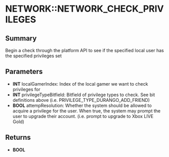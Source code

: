 # NETWORK::NETWORK_CHECK_PRIVILEGES

## Summary
Begin a check through the platform API to see if the specified local user has the specified privileges set

## Parameters
* **INT** localGamerIndex: Index of the local gamer we want to check privileges for
* **INT** privilegeTypeBitfield:
Bitfield of privilege types to check.
See bit definitions above (i.e.
PRIVILEGE_TYPE_DURANGO_ADD_FRIEND)
* **BOOL** attempResolution:
Whether the system should be allowed to acquire a privilege for the user.
When true, the system may prompt the user to upgrade their account.
(i.e.
prompt to upgrade to Xbox LIVE Gold)

## Returns
* **BOOL**